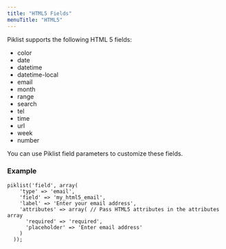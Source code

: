 ```yaml
---
title: "HTML5 Fields"
menuTitle: "HTML5"
---
```


Piklist supports the following HTML 5 fields:

* color
* date
* datetime
* datetime-local
* email
* month
* range
* search
* tel
* time
* url
* week
* number


You can use Piklist field parameters to customize these fields.

### Example

```
piklist('field', array(
    'type' => 'email',
    'field' => 'my_html5_email',
    'label' => 'Enter your email address',
    'attributes' => array( // Pass HTML5 attributes in the attributes array
      'required' => 'required',
      'placeholder' => 'Enter email address'
    )
  ));
```
